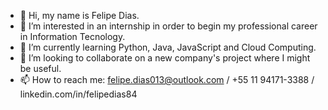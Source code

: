 - 👋 Hi, my name is Felipe Dias.
- 👀 I’m interested in an internship in order to begin my professional career in Information Tecnology.
- 🌱 I’m currently learning Python, Java, JavaScript and Cloud Computing.
- 💞️ I’m looking to collaborate on a new company's project where I might be useful.
- 📫 How to reach me: felipe.dias013@outlook.com / +55 11 94171-3388 / linkedin.com/in/felipedias84

<!--- "You have my buy-in and I would like to receive an invite for a interview. Thank you y'all"

FelipexXxpython84/FelipexXxpython84 is a ✨ special ✨ repository because its `README.md` (this file) appears on your GitHub profile.
You can click the Preview link to take a look at your changes.
--->

